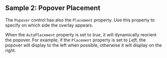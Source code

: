 ## Sample 2: Popover Placement

The `Popover` control has also the `Placement` property. Use this property to specify on which side the overlay appears.

When the `AutoPlacement` property is set to *true*, it will dynamically reorient the popover. 
For example, if the `Placement` property is set to *Left*, the popover will display to the left when possible, otherwise it will display on the right.